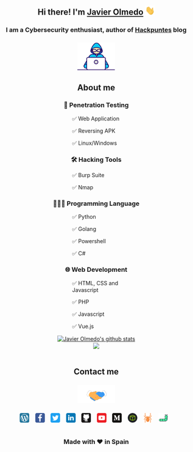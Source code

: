 <!--
### Hi there 👋

**JavierOlmedo/JavierOlmedo** is a ✨ _special_ ✨ repository because its `README.md` (this file) appears on your GitHub profile.

Here are some ideas to get you started:

- 🔭 I’m currently working on ...
- 🌱 I’m currently learning ...
- 👯 I’m looking to collaborate on ...
- 🤔 I’m looking for help with ...
- 💬 Ask me about ...
- 📫 How to reach me: ...
- 😄 Pronouns: ...
- ⚡ Fun fact: ...

https://github.com/anuraghazra/github-readme-stats/blob/master/themes/README.md
-->

<div align="center">

<h2>Hi there! I'm <a href="https://www.linkedin.com/in/jjavierolmedo/" target="_blank">Javier Olmedo</a> <img src="https://raw.githubusercontent.com/JavierOlmedo/JavierOlmedo/main/img/hi.gif" width="25px"></h2>
<h3>I am a Cybersecurity enthusiast, author of <a href="https://hackpuntes.com" target="_blank">Hackpuntes</a> blog<h3>

<!-- About me -->
<h3><img src="https://raw.githubusercontent.com/JavierOlmedo/JavierOlmedo/main/img/developer.gif" width="100px"><h3>
<h2>About me</h2>

<!-- Languages-->
<h3>🐞 Penetration Testing</h3>
<div style="width: 25%; margin: 0 auto; text-align: left">
<p>✅ Web Application<p>
<p>✅ Reversing APK<p>
<p>✅ Linux/Windows<p>
</div>

<h3>🛠️ Hacking Tools</h3>
<div style="width: 25%; margin: 0 auto; text-align: left">
<p>✅ Burp Suite<p>
<p>✅ Nmap<p>
</div>

<h3>👨🏻‍💻 Programming Language</h3>
<div style="width: 25%; margin: 0 auto; text-align: left">
<p>✅ Python<p>
<p>✅ Golang<p>
<p>✅ Powershell<p>
<p>✅ C#<p>
</div>

<h3>🌐 Web Development</h3>
<div style="width: 25%; margin: 0 auto; text-align: left">
<p>✅ HTML, CSS and Javascript<p>
<p>✅ PHP<p>
<p>✅ Javascript<p>
<p>✅ Vue.js<p>
</div>
<!-- GitHub Stats -->
<a href="https://hackpuntes.com" target="_blank">
  <img align="center" src="https://github-readme-stats.vercel.app/api?username=JavierOlmedo&show_icons=true&include_all_commits=true&theme=dark" alt="Javier Olmedo's github stats"  />
</a>

<br>

<!-- Most Used Languages -->
<a href="https://github.com/anuraghazra/github-readme-stats" target="_blank">
  <img align="center" src="https://github-readme-stats.vercel.app/api/top-langs/?username=JavierOlmedo&layout=compact&theme=dark" />
</a>

<br>
<br>

<!-- Links -->
<h2>Contact me</h2>
<h3><img src="https://raw.githubusercontent.com/JavierOlmedo/JavierOlmedo/main/img/handshake.gif" width="100px"><h3>
<a href="https://hackpuntes.com" target="_blank"><img height="25" src="https://raw.githubusercontent.com/JavierOlmedo/JavierOlmedo/main/img/wordpress.svg"></a>&nbsp;&nbsp;&nbsp;
<a href="https://www.facebook.com/hackpuntes" target="_blank"><img height="25" src="https://raw.githubusercontent.com/JavierOlmedo/JavierOlmedo/main/img/facebook.svg"></a>&nbsp;&nbsp;&nbsp;
<a href="https://twitter.com/jjavierolmedo" target="_blank"><img height="25" src="https://raw.githubusercontent.com/JavierOlmedo/JavierOlmedo/main/img/twitter.svg"></a>&nbsp;&nbsp;&nbsp;
<a href="https://www.linkedin.com/in/jjavierolmedo/" target="_blank"><img height="25" src="https://raw.githubusercontent.com/JavierOlmedo/JavierOlmedo/main/img/linkedin.svg"></a>&nbsp;&nbsp;&nbsp;
<a href="https://github.com/JavierOlmedo" target="_blank"><img height="25" src="https://raw.githubusercontent.com/JavierOlmedo/JavierOlmedo/main/img/github.svg"></a>&nbsp;&nbsp;&nbsp;
<a href="https://www.youtube.com/channel/UCBYLZkWHGMYo12nAD_HMRJw" target="_blank"><img height="25" src="https://raw.githubusercontent.com/JavierOlmedo/JavierOlmedo/main/img/youtube.svg"></a>&nbsp;&nbsp;&nbsp;
<a href="https://medium.com/@javierolmedo" target="_blank"><img height="25" src="https://raw.githubusercontent.com/JavierOlmedo/JavierOlmedo/main/img/medium.svg"></a>&nbsp;&nbsp;&nbsp;
<a href="https://www.hackthebox.eu/profile/37005" target="_blank"><img height="25" src="https://raw.githubusercontent.com/JavierOlmedo/JavierOlmedo/main/img/htb.png"></a>&nbsp;&nbsp;&nbsp;
<a href="https://www.exploit-db.com/?author=9580" target="_blank"><img height="25" src="https://raw.githubusercontent.com/JavierOlmedo/JavierOlmedo/main/img/spider.svg"></a>&nbsp;&nbsp;&nbsp;
<a href="https://0day.today/author/33736" target="_blank"><img height="25" src="https://raw.githubusercontent.com/JavierOlmedo/JavierOlmedo/main/img/worm.svg"></a>&nbsp;&nbsp;&nbsp;
<br>
<br>

<!-- ❤️ -->
Made with ❤️ in Spain
</div>

